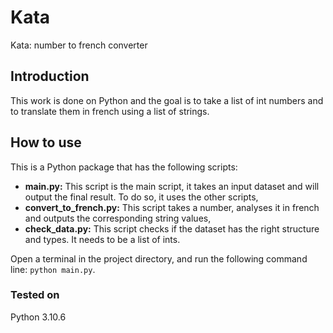 # Kata
Kata: number to french converter

## Introduction

This work is done on Python and the goal is to take a list of int numbers and to translate them in french using a list of strings.

## How to use
This is a Python package that has the following scripts:
- **main.py:** This script is the main script, it takes an input dataset and will output the final result. To do so, it uses the other scripts,
- **convert_to_french.py:** This script takes a number, analyses it in french and outputs the corresponding string values,
- **check_data.py:** This script checks if the dataset has the right structure and types. It needs to be a list of ints.

Open a terminal in the project directory, and run the following command line: `python main.py`.

### Tested on
Python 3.10.6
